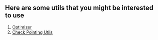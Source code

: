 ## Here are some utils that you might be interested to use

1. [Optimizer](https://erfanzar.github.io/FJUtils/Optimizers)
2. [Check Pointing Utils](https://erfanzar.github.io/FJUtils/CheckPointing)